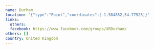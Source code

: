 ```yaml
---
name: Durham
location: '{"type":"Point","coordinates":[-1.584852,54.77525]}'
links:
  others: 
  facebook: https://www.facebook.com/groups/XRDurham/
others: []
country: United Kingdom
---
```

